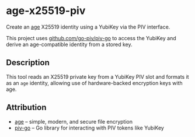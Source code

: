 # age-x25519-piv

Create an [age](https://github.com/FiloSottile/age) X25519 identity using a YubiKey via the PIV interface.

This project uses [github.com/go-piv/piv-go](https://github.com/go-piv/piv-go) to access the YubiKey and derive an age-compatible identity from a stored key.

## Description

This tool reads an X25519 private key from a YubiKey PIV slot and formats it as an `age` identity, allowing use of hardware-backed encryption keys with age.

## Attribution

- [age](https://github.com/FiloSottile/age) – simple, modern, and secure file encryption
- [piv-go](https://github.com/go-piv/piv-go) – Go library for interacting with PIV tokens like YubiKey
